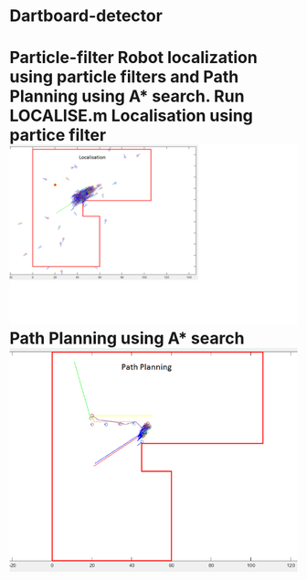 # Dartboard-detector
# Particle-filter Robot localization using particle filters and Path Planning using A* search. Run LOCALISE.m  Localisation using partice filter ![alt text](https://github.com/Asheeshkrsharma/Particle-filter/blob/master/2.png "partice filter")   Path Planning using A* search  ![alt text](https://github.com/Asheeshkrsharma/Particle-filter/blob/master/1.png "A* search")
